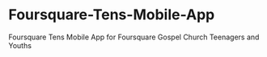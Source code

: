 # Foursquare-Tens-Mobile-App
Foursquare Tens  Mobile App for Foursquare Gospel Church Teenagers and Youths
